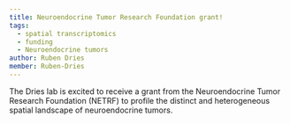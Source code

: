 ```yaml
---
title: Neuroendocrine Tumor Research Foundation grant!
tags:
  - spatial transcriptomics
  - funding
  - Neuroendocrine tumors
author: Ruben Dries
member: Ruben-Dries
---
```


The Dries lab is excited to receive a grant from the Neuroendocrine Tumor Research Foundation (NETRF) to profile the distinct and heterogeneous spatial landscape of neuroendocrine tumors.


